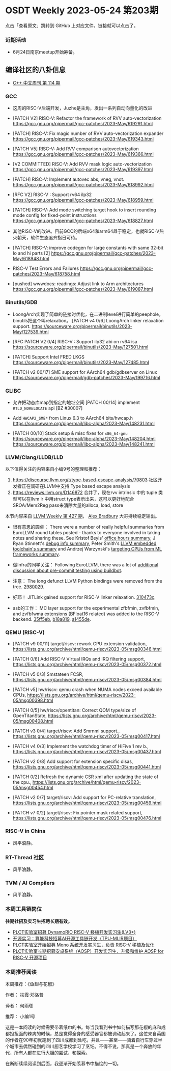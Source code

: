 # OSDT Weekly 2023-05-24 第203期

点击「查看原文」跳转到 GitHub 上对应文件，链接就可以点击了。

### 近期活动

- 6月24日南京meetup开始筹备。

## 编译社区的八卦信息

- [C++ 中文周刊 第 114 期](https://mp.weixin.qq.com/s/Z23yNof5FmO0X1GyjDx8cQ)

### GCC

- 这周的RISC-V后端开发，Juzhe是主角，发出一系列自动向量化的改进
- [PATCH V2] RISC-V: Refactor the framework of RVV auto-vectorization
  https://gcc.gnu.org/pipermail/gcc-patches/2023-May/619291.html

- [PATCH] RISC-V: Fix magic number of RVV auto-vectorization expander
  https://gcc.gnu.org/pipermail/gcc-patches/2023-May/619343.html

- [PATCH V5] RISC-V: Add RVV comparison autovectorization
  https://gcc.gnu.org/pipermail/gcc-patches/2023-May/619366.html

- [V2 COMMITTED] RISC-V: Add RVV mask logic auto-vectorization
  https://gcc.gnu.org/pipermail/gcc-patches/2023-May/619397.html

- [PATCH] RISC-V: Implement autovec abs, vneg, vnot.
  https://gcc.gnu.org/pipermail/gcc-patches/2023-May/618992.html

- [RFC V2] RISC-V : Support rv64 ilp32
  https://gcc.gnu.org/pipermail/gcc-patches/2023-May/618959.html

- [PATCH] RISC-V: Add mode switching target hook to insert rounding mode config for fixed-point instructions
  https://gcc.gnu.org/pipermail/gcc-patches/2023-May/618827.html

- 其他RISC-V的改进。目前GCC的后端x64和arm64趋于稳定，也就RISC-V热火朝天，软件生态追齐指日可待。
- [PATCH] RISC-V: improve codegen for large constants with same 32-bit lo and hi parts [2]
  https://gcc.gnu.org/pipermail/gcc-patches/2023-May/618948.html

- RISC-V Test Errors and Failures
  https://gcc.gnu.org/pipermail/gcc-patches/2023-May/618758.html

- [pushed] wwwdocs: readings: Adjust link to Arm architectures
  https://gcc.gnu.org/pipermail/gcc-patches/2023-May/619087.html

### Binutils/GDB

- LoongArch实现了简单的链接时优化，在二进制level进行简单的peephole，binutils把这个叫relaxation。
  [PATCH v4 0/6] LoongArch linker relaxation support.
  https://sourceware.org/pipermail/binutils/2023-May/127539.html

- [RFC PATCH V2 0/4] RISC-V : Support ilp32 abi on rv64 isa
  https://sourceware.org/pipermail/binutils/2023-May/127501.html

- [PATCH] Support Intel FRED LKGS
  https://sourceware.org/pipermail/binutils/2023-May/127485.html

- [PATCH v2 00/17] SME support for AArch64 gdb/gdbserver on Linux
  https://sourceware.org/pipermail/gdb-patches/2023-May/199716.html

### GLIBC

- 允许把动态库map到指定的地址空间
  [PATCH 00/14] implement `RTLD_NORELOCATE` api [BZ #30007]

- Add `HWCAP2_SME*` from Linux 6.3 to AArch64 bits/hwcap.h
  https://sourceware.org/pipermail/libc-alpha/2023-May/148231.html

- [PATCH 00/10] Stack setup & misc fixes for `x86_64-gnu`
  https://sourceware.org/pipermail/libc-alpha/2023-May/148204.html
  https://sourceware.org/pipermail/libc-alpha/2023-May/148241.html

### LLVM/Clang/LLDB/LLD


以下值得关注的内容来自小编9号的整理和推荐：

1. https://discourse.llvm.org/t/type-based-escape-analysis/70803 社区开发者正在调研在LLVM中支持 Type based escape analysis
2. https://reviews.llvm.org/D146872 合并了，现在rvv intrinsic 中的 tuple 类型可以在llvm ir 中用struct type表示出来，这可以更好地配合SROA/Mem2Reg pass来消除大量的alloca, load, store

本节内容来自 [LLVM Weekly 第 427 期](http://llvmweekly.org/issue/427)，
[Alex Bradbury](https://www.linkedin.com/in/alex-bradbury/) 大哥持续稳定输出。

* 很有意思的圆桌： There were a number of really helpful summaries from EuroLLVM round tables posted - thanks to everyone involved in taking notes and sharing these. See Kristof Beyls' [office hours summary](https://discourse.llvm.org/t/office-hours-eurollvm-2023-round-table-summary/70668), J Ryan Stinnett's [debug info summary](https://discourse.llvm.org/t/debug-info-roundtable-at-2023-eurollvm/70468/2), Peter Smith's [LLVM embedded toolchain's summary](https://discourse.llvm.org/t/llvm-embedded-toolchains-eurollvm-2023-round-table-summary/70700) and Andrzej Warzynski's [targeting CPUs from ML frameworks summary](https://discourse.llvm.org/t/eurollvm-2023-roundtable-targeting-cpus-from-ml-frameworks/69542/2).

* 做Infra的同学关注： Following EuroLLVM, there was a lot of [additional discussion about pre-commit testing using buildbot](https://discourse.llvm.org/t/rfc-prototyping-pre-commit-testing-using-buildbot/69900/27).

* 注意： The long defunct LLVM Python bindings were removed from the tree.
  [2980029](https://reviews.llvm.org/rG298002916c3e).

* 好耶！ JITLink gained support for RISC-V linker relaxation.
  [310473c](https://reviews.llvm.org/rG310473c536dd).

* asb的工作： MC layer support for the experimental zfbfmin, zvfbfmin, and zvfbfwma extensions (BFloat16 related) was added to the RISC-V backend.
  [35ff5eb](https://reviews.llvm.org/rG35ff5eba1646),
  [b18a819](https://reviews.llvm.org/rGb18a81966499),
  [a1455de](https://reviews.llvm.org/rGa1455de74d95).

### QEMU (RISC-V)


- [PATCH v9 00/11] target/riscv: rework CPU extension validation,
  https://lists.gnu.org/archive/html/qemu-riscv/2023-05/msg00346.html

- [PATCH 0/6] Add RISC-V Virtual IRQs and IRQ filtering support,
  https://lists.gnu.org/archive/html/qemu-riscv/2023-05/msg00372.html

- [PATCH v5 0/3] Smstateen FCSR,
  https://lists.gnu.org/archive/html/qemu-riscv/2023-05/msg00384.html

- [PATCH v5] hw/riscv: qemu crash when NUMA nodes exceed available CPUs,
  https://lists.gnu.org/archive/html/qemu-riscv/2023-05/msg00398.html

- [PATCH 0/5] hw/riscv/opentitan: Correct QOM type/size of OpenTitanState,
  https://lists.gnu.org/archive/html/qemu-riscv/2023-05/msg00408.html

- [PATCH v3 0/4] target/riscv: Add Smrnmi support.,
  https://lists.gnu.org/archive/html/qemu-riscv/2023-05/msg00417.html

- [PATCH v4 0/3] Implement the watchdog timer of HiFive 1 rev b.,
  https://lists.gnu.org/archive/html/qemu-riscv/2023-05/msg00437.html

- [PATCH v2 0/8] Add support for extension specific disas,
  https://lists.gnu.org/archive/html/qemu-riscv/2023-05/msg00441.html

- [PATCH 0/2] Refresh the dynamic CSR xml after updating the state of the cpu.,
  https://lists.gnu.org/archive/html/qemu-riscv/2023-05/msg00454.html

- [PATCH v2 0/7] target/riscv: Add support for PC-relative translation,
  https://lists.gnu.org/archive/html/qemu-riscv/2023-05/msg00459.html

- [PATCH v7 0/2] target/riscv: Fix pointer mask related support,
  https://lists.gnu.org/archive/html/qemu-riscv/2023-05/msg00476.html

### RISC-V in China

- 风平浪静。

### RT-Thread 社区

- 风平浪静。

### TVM / AI Compilers

- 风平浪静。

### 本周工具链岗位

**往期社招及实习生招聘长期有效。**

- [PLCT实验室招募 DynamoRIO RISC-V 移植开发实习生(LV3+)](https://mp.weixin.qq.com/s/oy-y1i9uJ_odbAgCYY3Rag)
- [开源实习：算能科技招募AI开源工具链开发（TPU-MLIR项目）](https://mp.weixin.qq.com/s/IBJh0ip4k11PzIMZecsWSw)
- [PLCT实验室开始招募 Mono 系统开发实习生，负责 RISC-V 移植及优化](https://mp.weixin.qq.com/s/whEW7Hay1jIP1tBzIPay1A)
- [PLCT实验室长期招募安卓系统（AOSP）开发实习生，升级和维护 AOSP for RISC-V 开源项目](https://mp.weixin.qq.com/s/dJP2cEB1nex2inR5c-cJog)


### 本周推荐阅读

本周推荐：《鱼翅与花椒》

作者： 扶霞·邓洛普

译者： 何雨珈

推荐： 小编1号

这是一本阅读的时候需要带着纸巾的书。每当我看到书中如何描写那花椒的麻和成都担担面的辣爽的时候，总是觉得全身的感受器官都被调动起来了。这位来自英国的作者在90年初就跑到了四川成都到处吃，并且——甚至——骑着自行车穿过半个城市去偶然碰到的四川厨艺学校学习了烹饪。不得不说，那真是一个奔放的年代，所有人都在进行大胆的尝试，和探索。

在断断续续阅读到后面，我逐渐开始羡慕书中描绘的一切。
